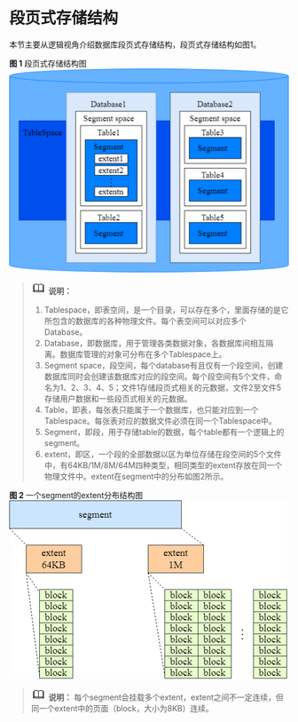 # 段页式存储结构

本节主要从逻辑视角介绍数据库段页式存储结构，段页式存储结构如图1。

**图 1**  段页式存储结构图  
![](figures/Database-segment-structure.png)  

>![](public_sys-resources/icon-note.png) **说明：**
> 1. Tablespace，即表空间，是一个目录，可以存在多个，里面存储的是它所包含的数据库的各种物理文件。每个表空间可以对应多个Database。  
> 2. Database，即数据库，用于管理各类数据对象，各数据库间相互隔离。数据库管理的对象可分布在多个Tablespace上。  
> 3. Segment space，段空间，每个database有且仅有一个段空间，创建数据库同时会创建该数据库对应的段空间。每个段空间有5个文件，命名为1、2、3、4、5；文件1存储段页式相关的元数据，文件2至文件5存储用户数据和一些段页式相关的元数据。  
> 4. Table，即表，每张表只能属于一个数据库，也只能对应到一个Tablespace。每张表对应的数据文件必须在同一个Tablespace中。  
> 5. Segment，即段，用于存储table的数据，每个table都有一个逻辑上的segment。  
> 6. extent，即区，一个段的全部数据以区为单位存储在段空间的5个文件中，有64KB/1M/8M/64M四种类型，相同类型的extent存放在同一个物理文件中。extent在segment中的分布如图2所示。  


**图 2**  一个segment的extent分布结构图  
![](figures/Database-segment-extent.png)  

>![](public_sys-resources/icon-note.png) **说明：**
>每个segment会挂载多个extent，extent之间不一定连续，但同一个extent中的页面（block，大小为8KB）连续。
